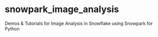 # snowpark_image_analysis
Demos &amp; Tutorials for Image Analysis in Snowflake using Snowpark for Python
